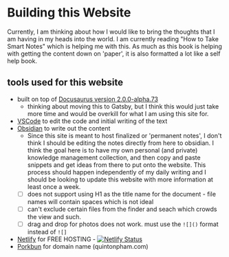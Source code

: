 # Building this Website

Currently, I am thinking about how I would like to bring the thoughts that I am having in my heads into the world. I am currently reading "How to Take Smart Notes" which is helping me with this. As much as this book is helping with getting the content down on 'paper', it is also formatted a lot like a self help book. 

## tools used for this website
- built on top of [Docusaurus version 2.0.0-alpha.73](https://docusaurus.io/docs/)
	- thinking about moving this to Gatsby, but I think this would just take more time and would be overkill for what I am using this site for.
- [VSCode](https://code.visualstudio.com/) to edit the code and initial writing of the text
- [Obsidian](https://obsidian.md/) to write out the content
	- Since this site is meant to host finalized or 'permanent notes', I don't think I should be editing the notes directly from here to obsidian. I think the goal here is to have my own personal (and private) knowledge management collection, and then copy and paste snippets and get ideas from there to put onto the website. This process should happen independently of my daily writing and I should be looking to update this website with more information at least once a week. 
	- [ ] does not support using H1 as the title name for the document - file names will contain spaces which is not ideal
	- [ ] can't exclude certain files from the finder and seach which crowds the view and such.
	- [ ] drag and drop for photos does not work. must use the `![]()` format instead of `![]`
- [Netlify](https://www.netlify.com/) for FREE HOSTING - [![Netlify Status](https://api.netlify.com/api/v1/badges/e162c9d6-18c6-4aef-8888-0b33066bc235/deploy-status)](https://app.netlify.com/sites/quintonpham/deploys)
- [Porkbun](https://porkbun.com/) for domain name (quintonpham.com) 